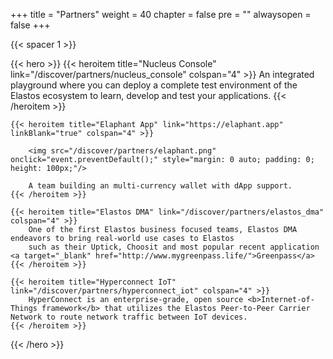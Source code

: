 +++
title = "Partners"
weight = 40
chapter = false
pre = ""
alwaysopen = false
+++


{{< spacer 1 >}}

{{< hero >}}
    {{< heroitem title="Nucleus Console" link="/discover/partners/nucleus_console" colspan="4" >}}
        An integrated playground where you can deploy a complete test environment of the Elastos ecosystem to learn,
        develop and test your applications.
    {{< /heroitem >}}
    
    {{< heroitem title="Elaphant App" link="https://elaphant.app" linkBlank="true" colspan="4" >}}
    
        <img src="/discover/partners/elaphant.png" onclick="event.preventDefault();" style="margin: 0 auto; padding: 0; height: 100px;"/>    
    
        A team building an multi-currency wallet with dApp support.
    {{< /heroitem >}}
    
    {{< heroitem title="Elastos DMA" link="/discover/partners/elastos_dma" colspan="4" >}}
        One of the first Elastos business focused teams, Elastos DMA endeavors to bring real-world use cases to Elastos
        such as their Uptick, Choosit and most popular recent application <a target="_blank" href="http://www.mygreenpass.life/">Greenpass</a>
    {{< /heroitem >}}   
    
    {{< heroitem title="Hyperconnect IoT" link="/discover/partners/hyperconnect_iot" colspan="4" >}}
        HyperConnect is an enterprise-grade, open source <b>Internet-of-Things framework</b> that utilizes the Elastos Peer-to-Peer Carrier Network to route network traffic between IoT devices.
    {{< /heroitem >}}
{{< /hero >}}
